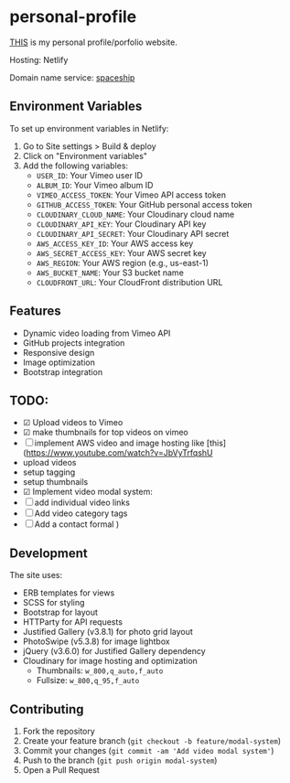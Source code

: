 # personal-profile
[THIS](https://granthall.me/) is my personal profile/porfolio website.

Hosting: Netlify

Domain name service: [spaceship](https://spaceship.com)

## Environment Variables

To set up environment variables in Netlify:
1. Go to Site settings > Build & deploy
2. Click on "Environment variables"
3. Add the following variables:
   - `USER_ID`: Your Vimeo user ID
   - `ALBUM_ID`: Your Vimeo album ID
   - `VIMEO_ACCESS_TOKEN`: Your Vimeo API access token
   - `GITHUB_ACCESS_TOKEN`: Your GitHub personal access token
   - `CLOUDINARY_CLOUD_NAME`: Your Cloudinary cloud name
   - `CLOUDINARY_API_KEY`: Your Cloudinary API key
   - `CLOUDINARY_API_SECRET`: Your Cloudinary API secret
   - `AWS_ACCESS_KEY_ID`: Your AWS access key
   - `AWS_SECRET_ACCESS_KEY`: Your AWS secret key
   - `AWS_REGION`: Your AWS region (e.g., us-east-1)
   - `AWS_BUCKET_NAME`: Your S3 bucket name
   - `CLOUDFRONT_URL`: Your CloudFront distribution URL

## Features
- Dynamic video loading from Vimeo API
- GitHub projects integration
- Responsive design
- Image optimization
- Bootstrap integration

## TODO:
- ☑ Upload videos to Vimeo
- ☑ make thumbnails for top videos on vimeo
- ☐ implement AWS video and image hosting like [this](https://www.youtube.com/watch?v=JbVyTrfqshU
- upload videos
- setup tagging
- setup thumbnails
- ☑ Implement video modal system:
- ☐ add individual video links
- ☐ Add video category tags
- ☐ Add a contact formal
)

## Development

The site uses:
- ERB templates for views
- SCSS for styling
- Bootstrap for layout
- HTTParty for API requests
- Justified Gallery (v3.8.1) for photo grid layout
- PhotoSwipe (v5.3.8) for image lightbox
- jQuery (v3.6.0) for Justified Gallery dependency
- Cloudinary for image hosting and optimization
  - Thumbnails: `w_800,q_auto,f_auto`
  - Fullsize: `w_800,q_95,f_auto`

## Contributing
1. Fork the repository
2. Create your feature branch (`git checkout -b feature/modal-system`)
3. Commit your changes (`git commit -am 'Add video modal system'`)
4. Push to the branch (`git push origin modal-system`)
5. Open a Pull Request
